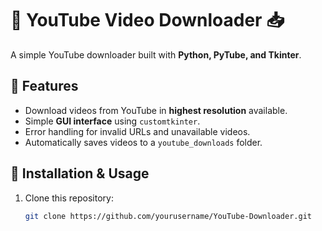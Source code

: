 # 🎥 YouTube Video Downloader 📥
A simple YouTube downloader built with **Python, PyTube, and Tkinter**.

## 🚀 Features
- Download videos from YouTube in **highest resolution** available.
- Simple **GUI interface** using `customtkinter`.
- Error handling for invalid URLs and unavailable videos.
- Automatically saves videos to a `youtube_downloads` folder.

## 📌 Installation & Usage
1. Clone this repository:
   ```sh
   git clone https://github.com/yourusername/YouTube-Downloader.git

